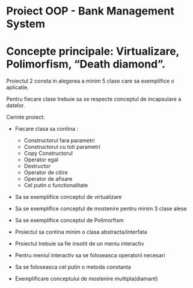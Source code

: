 # Proiect OOP - Bank Management System

# Concepte principale: Virtualizare, Polimorfism, “Death diamond”.

Proiectul 2 consta in alegerea a minim 5 clase care sa exemplifice o aplicatie.

Pentru fiecare clase trebuie sa se respecte conceptul de incapsulare a datelor.

Cerinte proiect:

- Fiecare clasa sa contina :

  - Constructorul fara parametri
  - Constructorul cu toti parametri
  - Copy Constructorul
  - Operator egal
  - Destructor
  - Operator de citire 
  - Operator de afisare
  - Cel putin o functionalitate


- Sa se exemplifice conceptul de virtualizare
- Sa se exemplifice conceptul de mostenire pentru minim 3 clase alese
- Sa se exemplifice conceptul de Polimorfism
- Proiectul sa contina minim o clasa abstracta/interfata
- Proiectul trebuie sa fie insotit de un meniu interactiv 
- Pentru meniul interactiv sa se foloseasca operatorii necesari
- Sa se foloseasca cel putin o metoda constanta
- Exemplificare conceptului de mostenire multipla(diamant)


 
